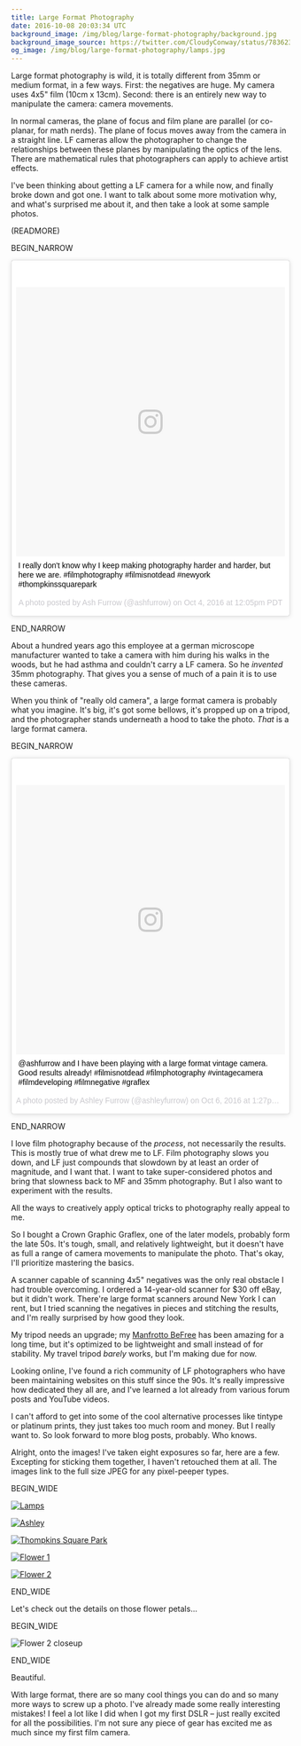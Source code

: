 ```yaml
---
title: Large Format Photography
date: 2016-10-08 20:03:34 UTC
background_image: /img/blog/large-format-photography/background.jpg
background_image_source: https://twitter.com/CloudyConway/status/783623380792668160
og_image: /img/blog/large-format-photography/lamps.jpg
---
```


Large format photography is wild, it is totally different from 35mm or medium format, in a few ways. First: the negatives are huge. My camera uses 4x5" film (10cm x 13cm). Second: there is an entirely new way to manipulate the camera: camera movements. 

In normal cameras, the plane of focus and film plane are parallel (or co-planar, for math nerds). The plane of focus moves away from the camera in a straight line. LF cameras allow the photographer to change the relationships between these planes by manipulating the optics of the lens. There are mathematical rules that photographers can apply to achieve artist effects.

I've been thinking about getting a LF camera for a while now, and finally broke down and got one. I want to talk about some more motivation why, and what's surprised me about it, and then take a look at some sample photos.

(READMORE)

BEGIN_NARROW

<blockquote class="instagram-media" data-instgrm-captioned data-instgrm-version="7" style=" background:#FFF; border:0; border-radius:3px; box-shadow:0 0 1px 0 rgba(0,0,0,0.5),0 1px 10px 0 rgba(0,0,0,0.15); margin: 1px; max-width:658px; padding:0; width:99.375%; width:-webkit-calc(100% - 2px); width:calc(100% - 2px);"><div style="padding:8px;"> <div style=" background:#F8F8F8; line-height:0; margin-top:40px; padding:50.0% 0; text-align:center; width:100%;"> <div style=" background:url(data:image/png;base64,iVBORw0KGgoAAAANSUhEUgAAACwAAAAsCAMAAAApWqozAAAABGdBTUEAALGPC/xhBQAAAAFzUkdCAK7OHOkAAAAMUExURczMzPf399fX1+bm5mzY9AMAAADiSURBVDjLvZXbEsMgCES5/P8/t9FuRVCRmU73JWlzosgSIIZURCjo/ad+EQJJB4Hv8BFt+IDpQoCx1wjOSBFhh2XssxEIYn3ulI/6MNReE07UIWJEv8UEOWDS88LY97kqyTliJKKtuYBbruAyVh5wOHiXmpi5we58Ek028czwyuQdLKPG1Bkb4NnM+VeAnfHqn1k4+GPT6uGQcvu2h2OVuIf/gWUFyy8OWEpdyZSa3aVCqpVoVvzZZ2VTnn2wU8qzVjDDetO90GSy9mVLqtgYSy231MxrY6I2gGqjrTY0L8fxCxfCBbhWrsYYAAAAAElFTkSuQmCC); display:block; height:44px; margin:0 auto -44px; position:relative; top:-22px; width:44px;"></div></div> <p style=" margin:8px 0 0 0; padding:0 4px;"> <a href="https://www.instagram.com/p/BLJu98mAMox/" style=" color:#000; font-family:Arial,sans-serif; font-size:14px; font-style:normal; font-weight:normal; line-height:17px; text-decoration:none; word-wrap:break-word;" target="_blank">I really don&#39;t know why I keep making photography harder and harder, but here we are. #filmphotography #filmisnotdead #newyork #thompkinssquarepark</a></p> <p style=" color:#c9c8cd; font-family:Arial,sans-serif; font-size:14px; line-height:17px; margin-bottom:0; margin-top:8px; overflow:hidden; padding:8px 0 7px; text-align:center; text-overflow:ellipsis; white-space:nowrap;">A photo posted by Ash Furrow (@ashfurrow) on <time style=" font-family:Arial,sans-serif; font-size:14px; line-height:17px;" datetime="2016-10-04T19:05:09+00:00">Oct 4, 2016 at 12:05pm PDT</time></p></div></blockquote> <script async defer src="//platform.instagram.com/en_US/embeds.js"></script>

END_NARROW

About a hundred years ago this employee at a german microscope manufacturer wanted to take a camera with him during his walks in the woods, but he had asthma and couldn't carry a LF camera. So he _invented_ 35mm photography. That gives you a sense of much of a pain it is to use these cameras.

When you think of "really old camera", a large format camera is probably what you imagine. It's big, it's got some bellows, it's propped up on a tripod, and the photographer stands underneath a hood to take the photo. _That_ is a large format camera.

BEGIN_NARROW

<blockquote class="instagram-media" data-instgrm-captioned data-instgrm-version="7" style=" background:#FFF; border:0; border-radius:3px; box-shadow:0 0 1px 0 rgba(0,0,0,0.5),0 1px 10px 0 rgba(0,0,0,0.15); margin: 1px; max-width:658px; padding:0; width:99.375%; width:-webkit-calc(100% - 2px); width:calc(100% - 2px);"><div style="padding:8px;"> <div style=" background:#F8F8F8; line-height:0; margin-top:40px; padding:50.0% 0; text-align:center; width:100%;"> <div style=" background:url(data:image/png;base64,iVBORw0KGgoAAAANSUhEUgAAACwAAAAsCAMAAAApWqozAAAABGdBTUEAALGPC/xhBQAAAAFzUkdCAK7OHOkAAAAMUExURczMzPf399fX1+bm5mzY9AMAAADiSURBVDjLvZXbEsMgCES5/P8/t9FuRVCRmU73JWlzosgSIIZURCjo/ad+EQJJB4Hv8BFt+IDpQoCx1wjOSBFhh2XssxEIYn3ulI/6MNReE07UIWJEv8UEOWDS88LY97kqyTliJKKtuYBbruAyVh5wOHiXmpi5we58Ek028czwyuQdLKPG1Bkb4NnM+VeAnfHqn1k4+GPT6uGQcvu2h2OVuIf/gWUFyy8OWEpdyZSa3aVCqpVoVvzZZ2VTnn2wU8qzVjDDetO90GSy9mVLqtgYSy231MxrY6I2gGqjrTY0L8fxCxfCBbhWrsYYAAAAAElFTkSuQmCC); display:block; height:44px; margin:0 auto -44px; position:relative; top:-22px; width:44px;"></div></div> <p style=" margin:8px 0 0 0; padding:0 4px;"> <a href="https://www.instagram.com/p/BLPB9qllzfG/" style=" color:#000; font-family:Arial,sans-serif; font-size:14px; font-style:normal; font-weight:normal; line-height:17px; text-decoration:none; word-wrap:break-word;" target="_blank">@ashfurrow and I have been playing with a large format vintage camera. Good results already! #filmisnotdead #filmphotography #vintagecamera #filmdeveloping #filmnegative #graflex</a></p> <p style=" color:#c9c8cd; font-family:Arial,sans-serif; font-size:14px; line-height:17px; margin-bottom:0; margin-top:8px; overflow:hidden; padding:8px 0 7px; text-align:center; text-overflow:ellipsis; white-space:nowrap;">A photo posted by Ashley Furrow (@ashleyfurrow) on <time style=" font-family:Arial,sans-serif; font-size:14px; line-height:17px;" datetime="2016-10-06T20:27:21+00:00">Oct 6, 2016 at 1:27pm PDT</time></p></div></blockquote> <script async defer src="//platform.instagram.com/en_US/embeds.js"></script>

END_NARROW

I love film photography because of the _process_, not necessarily the results. This is mostly true of what drew me to LF. Film photography slows you down, and LF just compounds that slowdown by at least an order of magnitude, and I want that. I want to take super-considered photos and bring that slowness back to MF and 35mm photography. But I also want to experiment with the results.

All the ways to creatively apply optical tricks to photography really appeal to me.

So I bought a Crown Graphic Graflex, one of the later models, probably form the late 50s. It's tough, small, and relatively lightweight, but it doesn't have as full a range of camera movements to manipulate the photo. That's okay, I'll prioritize mastering the basics.

A scanner capable of scanning 4x5" negatives was the only real obstacle I had trouble overcoming. I ordered a 14-year-old scanner for $30 off eBay, but it didn't work. There're large format scanners around New York I can rent, but I tried scanning the negatives in pieces and stitching the results, and I'm really surprised by how good they look.

My tripod needs an upgrade; my [Manfrotto BeFree](http://amzn.to/2dGCK7h) has been amazing for a long time, but it's optimized to be lightweight and small instead of for stability. My travel tripod _barely_ works, but I'm making due for now. 

Looking online, I've found a rich community of LF photographers who have been maintaining websites on this stuff since the 90s. It's really impressive how dedicated they all are, and I've learned a lot already from various forum posts and YouTube videos.

I can't afford to get into some of the cool alternative processes like tintype or platinum prints, they just takes too much room and money. But I really want to. So look forward to more blog posts, probably. Who knows.

Alright, onto the images! I've taken eight exposures so far, here are a few. Excepting for sticking them together, I haven't retouched them at all. The images link to the full size JPEG for any pixel-peeper types.

BEGIN_WIDE

[![Lamps](/img/blog/large-format-photography/lamps.jpg)](/img/blog/large-format-photography/originals/lamps.jpg)

[![Ashley](/img/blog/large-format-photography/ashley.jpg)](/img/blog/large-format-photography/originals/ashley.jpg)

[![Thompkins Square Park](/img/blog/large-format-photography/tree.jpg)](/img/blog/large-format-photography/originals/tree.jpg)

[![Flower 1](/img/blog/large-format-photography/flower-1.jpg)](/img/blog/large-format-photography/originals/flower-1.jpg)

[![Flower 2](/img/blog/large-format-photography/flower-2.jpg)](/img/blog/large-format-photography/originals/flower-2.jpg)

END_WIDE

Let's check out the details on those flower petals...
  
BEGIN_WIDE

![Flower 2 closeup](/img/blog/large-format-photography/flower-2-closeup.jpg)

END_WIDE

Beautiful.

With large format, there are so many cool things you can do and so many more ways to screw up a photo. I've already made some really interesting mistakes! I feel a lot like I did when I got my first DSLR – just really excited for all the possibilities. I'm not sure any piece of gear has excited me as much since my first film camera.